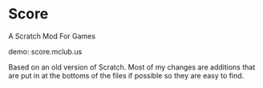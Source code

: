 # Score
A Scratch Mod For Games

demo: score.mclub.us

Based on an old version of Scratch. Most of my changes are additions that are put in at the bottoms of the files if possible so they are easy to find.
